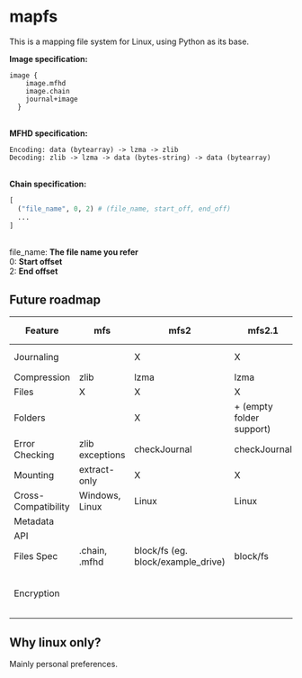 # mapfs

This is a mapping file system for Linux, using Python as its base.

**Image specification:**
```
image {
    image.mfhd
    image.chain
    journal+image
  }
```
\
**MFHD specification:**
```
Encoding: data (bytearray) -> lzma -> zlib
Decoding: zlib -> lzma -> data (bytes-string) -> data (bytearray)
```
\
**Chain specification:**
```python
[
  ("file_name", 0, 2) # (file_name, start_off, end_off)
  ...
]
```
\
file_name: **The file name you refer**\
0: **Start offset**\
2: **End offset**

## Future roadmap

| Feature             | mfs             | mfs2                               | mfs2.1                   | mfs2.2/mfs2.3         | mfs2.4                   | mfs3 (planned)                    |
|---------------------|-----------------|------------------------------------|--------------------------|-----------------------|--------------------------|-----------------------------------|
| Journaling          |                 | X                                  | X                        | X (compressed)        | X                        | X                                 |
| Compression         | zlib            | lzma                               | lzma                     | lzma+zlib             | lzma+zlib                | lzma2 (?)                         |
| Files               | X               | X                                  | X                        | X                     | X                        | X                                 |
| Folders             |                 | X                                  | + (empty folder support) | +                     | +                        | +                                 |
| Error Checking      | zlib exceptions | checkJournal                       | checkJournal             | checkJournal (v2)     | checkJournal (v2)        | checkJournal (v2)                 |
| Mounting            | extract-only    | X                                  | X                        | X                     | X                        | X                                 |
| Cross-Compatibility | Windows, Linux  | Linux                              | Linux                    | Linux                 | Linux                    | Linux                             |
| Metadata            |                 |                                    |                          |                       | ~ (file size)            | X                                 |
| API                 |                 |                                    |                          |                       |                          | X                                 |
| Files Spec          | .chain, .mfhd   | block/fs (eg. block/example_drive) | block/fs                 | block/fs              | block/fs                 | block/fs                          |
| Encryption          |                 |                                    |                          | (preliminary for 2.4) | experimental (file only) | mfs3 w/ EFSM (encrypting FS mode) |

## Why linux only?

Mainly personal preferences.